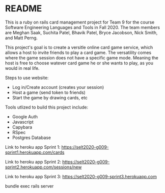 # README

This is a ruby on rails card management project for Team 9 for the course Software Engineering Languages and Tools in Fall 2020. The team members are Meghan Saak, Suchita Patel, Bhavik Patel, Bryce Jacobson, Nick Smith, and Matt Perng.

This project's goal is to create a versitle online card game service, which allows a host to invite friends to play a card game. The versatility comes where the game session does not have a specific game mode. 
Meaning the host is free to choose watever card game he or she wants to play, as you would in real life.

Steps to use website: 
- Log in/Create account (creates your session)
- Host a game (send token to friends)
- Start the game by drawing cards, etc

Tools utlized to build this project include:
- Google Auth
- Javascript
- Capybara
- RSpec
- Postgres Database

Link to heroku app Sprint 1: https://selt2020-g009-sprint1.herokuapp.com/cards

Link to heroku app Sprint 2: https://selt2020-g009-sprint2.herokuapp.com/sessions/new

Link to heroku app Sprint 3: https://selt2020-g009-sprint3.herokuapp.com

bundle exec rails server